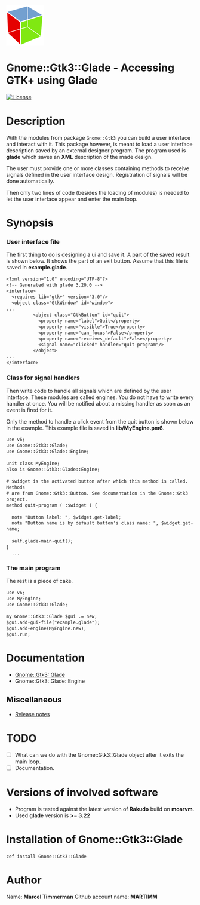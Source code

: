 ![gtk logo][logo]

# Gnome::Gtk3::Glade - Accessing GTK+ using Glade
[![License](http://martimm.github.io/label/License-label.svg)](http://www.perlfoundation.org/artistic_license_2_0)

# Description
With the modules from package `Gnome::Gtk3` you can build a user interface and interact with it. This package however, is meant to load a user interface description saved by an external designer program. The program used is **glade** which saves an **XML** description of the made design.

The user must provide one or more classes containing methods to receive signals defined in the user interface design. Registration of signals will be done automatically.

Then only two lines of code (besides the loading of modules) is needed to let the user interface appear and enter the main loop.

# Synopsis
### User interface file
The first thing to do is designing a ui and save it. A part of the saved result is shown below. It shows the part of an exit button. Assume that this file is saved in **example.glade**.
```
<?xml version="1.0" encoding="UTF-8"?>
<!-- Generated with glade 3.20.0 -->
<interface>
  <requires lib="gtk+" version="3.0"/>
  <object class="GtkWindow" id="window">
...
          <object class="GtkButton" id="quit">
            <property name="label">Quit</property>
            <property name="visible">True</property>
            <property name="can_focus">False</property>
            <property name="receives_default">False</property>
            <signal name="clicked" handler="quit-program"/>
          </object>
...
</interface>

```

### Class for signal handlers
Then write code to handle all signals which are defined by the user interface. These modules are called engines. You do not have to write every handler at once. You will be notified about a missing handler as soon as an event is fired for it.

Only the method to handle a click event from the quit button is shown below in the example. This example file is saved in **lib/MyEngine.pm6**.

```
use v6;
use Gnome::Gtk3::Glade;
use Gnome::Gtk3::Glade::Engine;

unit class MyEngine;
also is Gnome::Gtk3::Glade::Engine;

# $widget is the activated button after which this method is called. Methods
# are from Gnome::Gtk3::Button. See documentation in the Gnome::Gtk3 project.
method quit-program ( :$widget ) {

  note "Button label: ", $widget.get-label;
  note "Button name is by default button's class name: ", $widget.get-name;

  self.glade-main-quit();
}
  ...
```

### The main program
The rest is a piece of cake.
```
use v6;
use MyEngine;
use Gnome::Gtk3::Glade;

my Gnome::Gtk3::Glade $gui .= new;
$gui.add-gui-file("example.glade");
$gui.add-engine(MyEngine.new);
$gui.run;
```

# Documentation

* [Gnome::Gtk3::Glade][Gnome::Gtk3::Glade pdf]
* Gnome::Gtk3::Glade::Engine

## Miscellaneous
* [Release notes](https://github.com/MARTIMM/gnome-glade3/blob/master/doc/CHANGES.md)

# TODO

* [ ] What can we do with the Gnome::Gtk3::Glade object after it exits the main loop.
* [ ] Documentation.

# Versions of involved software

* Program is tested against the latest version of **Rakudo** build on **moarvm**.
* Used **glade** version is **>= 3.22**

# Installation of Gnome::Gtk3::Glade

`zef install Gnome::Gtk3::Glade`


# Author

Name: **Marcel Timmerman**
Github account name: **MARTIMM**


<!---- [refs] ----------------------------------------------------------------->
[release]: https://github.com/MARTIMM/gnome-glade3/blob/master/doc/CHANGES.md
[logo]: https://github.com/MARTIMM/gnome-glade3/blob/master/doc/design-docs/gtk-logo-100.png

[Gnome::Gtk3::Glade pdf]: https://nbviewer.jupyter.org/github/MARTIMM/gnome-glade3/blob/master/doc/Glade3.pdf
